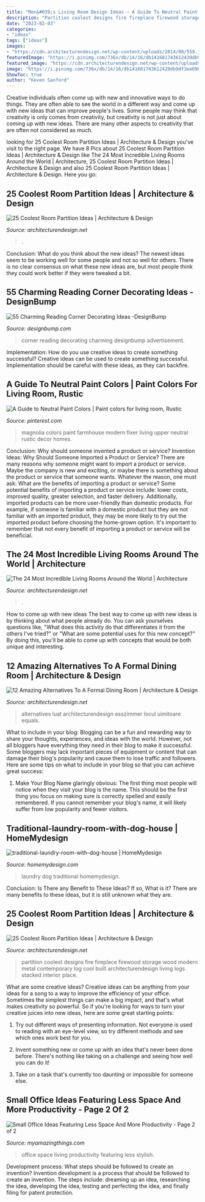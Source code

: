 ```yaml
---
title: "Men&#039;s Living Room Design Ideas ~ A Guide To Neutral Paint Colors"
description: "Partition coolest designs fire fireplace firewood storage wood modern metal contemporary log cool built architecturendesign living logs stacked interior place"
date: "2023-02-03"
categories:
- "ideas"
tags: ["ideas"]
images:
- "https://cdn.architecturendesign.net/wp-content/uploads/2014/08/559.jpg"
featuredImage: "https://i.pinimg.com/736x/db/14/16/db141681743612420db9df3ee69b1d8a.jpg"
featured_image: "https://cdn.architecturendesign.net/wp-content/uploads/2015/09/6.jpg"
image: "https://i.pinimg.com/736x/db/14/16/db141681743612420db9df3ee69b1d8a.jpg"
ShowToc: true
author: "Keven Sanford"
---
```



Creative individuals often come up with new and innovative ways to do things. They are often able to see the world in a different way and come up with new ideas that can improve people's lives. Some people may think that creativity is only comes from creativity, but creativity is not just about coming up with new ideas. There are many other aspects to creativity that are often not considered as much.

	

		
looking for 25 Coolest Room Partition Ideas | Architecture &amp; Design you've visit to the right page. We have 8 Pics about 25 Coolest Room Partition Ideas | Architecture &amp; Design like The 24 Most Incredible Living Rooms Around the World | Architecture, 25 Coolest Room Partition Ideas | Architecture &amp; Design and also 25 Coolest Room Partition Ideas | Architecture &amp; Design. Here you go:
		
    
## 25 Coolest Room Partition Ideas | Architecture &amp; Design

<img loading=lazy src="https://cdn.architecturendesign.net/wp-content/uploads/2014/08/559.jpg" onerror="this.onerror=null;this.src='https://tse1.mm.bing.net/th?id=OIP.ezvH4qoRj1glBCBnrbwgYgHaLH&amp;pid=15.1';" alt="25 Coolest Room Partition Ideas | Architecture &amp; Design">

_Source: architecturendesign.net_

>. 

	

Conclusion: What do you think about the new ideas?
The newest ideas seem to be working well for some people and not so well for others. There is no clear consensus on what these new ideas are, but most people think they could work better if they were tweaked a bit.

    
## 55 Charming Reading Corner Decorating Ideas -DesignBump

<img loading=lazy src="https://designbump.com/wp-content/uploads/2015/11/reading-corner-nook15.jpg" onerror="this.onerror=null;this.src='https://tse1.mm.bing.net/th?id=OIP.jMiaANAbVp8b259YGktSxAHaLG&amp;pid=15.1';" alt="55 Charming Reading Corner Decorating Ideas -DesignBump">

_Source: designbump.com_

>corner reading decorating charming designbump advertisement. 

	

Implementation: How do you use creative ideas to create something successful?
Creative ideas can be used to create something successful. Implementation should be careful with these ideas, as they can backfire.

    
## A Guide To Neutral Paint Colors | Paint Colors For Living Room, Rustic

<img loading=lazy src="https://i.pinimg.com/736x/db/14/16/db141681743612420db9df3ee69b1d8a.jpg" onerror="this.onerror=null;this.src='https://tse1.mm.bing.net/th?id=OIP.cdHiNVDpDT-mvt5h542JDgHaJ8&amp;pid=15.1';" alt="A Guide to Neutral Paint Colors | Paint colors for living room, Rustic">

_Source: pinterest.com_

>magnolia colors paint farmhouse modern fixer living upper neutral rustic decor homes. 

	

Conclusion: Why should someone invented a product or service?
Invention Ideas: Why Should Someone Imported a Product or Service?
There are many reasons why someone might want to import a product or service. Maybe the company is new and exciting, or maybe there is something about the product or service that someone wants. Whatever the reason, one must ask: What are the benefits of importing a product or service? 
Some potential benefits of importing a product or service include: lower costs, improved quality, greater selection, and faster delivery. Additionally, imported products can be more user-friendly than domestic products. For example, if someone is familiar with a domestic product but they are not familiar with an imported product, they may be more likely to try out the imported product before choosing the home-grown option. 
It's important to remember that not every benefit of importing a product or service will be beneficial.

    
## The 24 Most Incredible Living Rooms Around The World | Architecture

<img loading=lazy src="https://cdn.architecturendesign.net/wp-content/uploads/2014/09/20-Most-Incredible-Living-Rooms-11.jpg" onerror="this.onerror=null;this.src='https://tse4.mm.bing.net/th?id=OIP.6ywZkdGMdGfSWeN-48IAMAHaK3&amp;pid=15.1';" alt="The 24 Most Incredible Living Rooms Around the World | Architecture">

_Source: architecturendesign.net_

>. 

	

How to come up with new ideas
The best way to come up with new ideas is by thinking about what people already do. You can ask yourselves questions like, "What does this activity do that differentiates it from the others I've tried?" or "What are some potential uses for this new concept?" By doing this, you'll be able to come up with concepts that would be both unique and interesting.

    
## 12 Amazing Alternatives To A Formal Dining Room | Architecture &amp; Design

<img loading=lazy src="https://cdn.architecturendesign.net/wp-content/uploads/2015/09/6.jpg" onerror="this.onerror=null;this.src='https://tse2.mm.bing.net/th?id=OIP.Hc-bo_kHWzaAZZzonPBiygHaKc&amp;pid=15.1';" alt="12 Amazing Alternatives To A Formal Dining Room | Architecture &amp; Design">

_Source: architecturendesign.net_

>alternatives luat architecturendesign esszimmer locul uimitoare equals. 

	

What to include in your blog:
Blogging can be a fun and rewarding way to share your thoughts, experiences, and ideas with the world. However, not all bloggers have everything they need in their blog to make it successful. Some bloggers may lack important pieces of equipment or content that can damage their blog's popularity and cause them to lose traffic and followers. Here are some tips on what to include in your blog so that you can achieve great success:
1. Make Your Blog Name glaringly obvious: The first thing most people will notice when they visit your blog is the name. This should be the first thing you focus on making sure is correctly spelled and easily remembered. If you cannot remember your blog's name, it will likely suffer from low popularity and fewer visitors.


    
## Traditional-laundry-room-with-dog-house | HomeMydesign

<img loading=lazy src="https://homemydesign.com/wp-content/uploads/2016/03/traditional-laundry-room-with-dog-house.jpg" onerror="this.onerror=null;this.src='https://tse1.mm.bing.net/th?id=OIP.PbxowmtQQSD_ljfFcvXGLAHaKS&amp;pid=15.1';" alt="traditional-laundry-room-with-dog-house | HomeMydesign">

_Source: homemydesign.com_

>laundry dog traditional homemydesign. 

	

Conclusion: Is There any Benefit to These Ideas? If so, What is it?
There are many benefits to these ideas, but it is still unknown what they are.

    
## 25 Coolest Room Partition Ideas | Architecture &amp; Design

<img loading=lazy src="http://cdn.architecturendesign.net/wp-content/uploads/2014/08/1742.jpg" onerror="this.onerror=null;this.src='https://tse3.mm.bing.net/th?id=OIP.ovTblCgTk6jpb7B_ULeNwAHaLI&amp;pid=15.1';" alt="25 Coolest Room Partition Ideas | Architecture &amp; Design">

_Source: architecturendesign.net_

>partition coolest designs fire fireplace firewood storage wood modern metal contemporary log cool built architecturendesign living logs stacked interior place. 

	

What are some creative ideas?
Creative ideas can be anything from your ideas for a song to a way to improve the efficiency of your office. Sometimes the simplest things can make a big impact, and that's what makes creativity so powerful. So if you're looking for ways to turn your creative juices into new ideas, here are some great starting points: 
1. Try out different ways of presenting information. Not everyone is used to reading with an eye-level view, so try different methods and see which ones work best for you.

2. Invent something new or come up with an idea that's never been done before. There's nothing like taking on a challenge and seeing how well you can do it!

3. Take on a task that's currently too daunting or impossible for someone else.

    
## Small Office Ideas Featuring Less Space And More Productivity - Page 2 Of 2

<img loading=lazy src="http://myamazingthings.com/wp-content/uploads/2017/06/small-home-office-11.jpg" onerror="this.onerror=null;this.src='https://tse4.mm.bing.net/th?id=OIP._mlrkrEBiOh5gJGu0puD3AHaKA&amp;pid=15.1';" alt="Small Office Ideas Featuring Less Space And More Productivity - Page 2 of 2">

_Source: myamazingthings.com_

>office space living productivity featuring less stylish. 

	

Development process: What steps should be followed to create an invention?
Invention development is a process that should be followed to create an invention. The steps include: dreaming up an idea, researching the idea, developing the idea, testing and perfecting the idea, and finally filing for patent protection.

